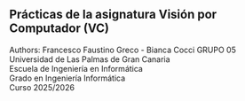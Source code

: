 ## Prácticas de la asignatura Visión por Computador (VC)

Authors: Francesco Faustino Greco - Bianca Cocci  GRUPO 05  
Universidad de Las Palmas de Gran Canaria  
Escuela de Ingeniería en Informática  
Grado en Ingeniería Informática  
Curso 2025/2026
